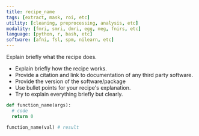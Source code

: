 ```yaml
---
title: recipe_name
tags: [extract, mask, roi, etc]
utility: [cleaning, preprocessing, analysis, etc]
modality: [fmri, smri, dmri, egg, meg, fnirs, etc]
language: [python, r, bash, etc]
software: [afni, fsl, spm, nilearn, etc]
---
```


Explain briefly what the recipe does.

- Explain briefly how the recipe works.
- Provide a citation and link to documentation of any third party software.
- Provide the version of the software/package
- Use bullet points for your recipe's explanation.
- Try to explain everything briefly but clearly.

```py
def function_name(args):
  # code
  return 0
```

```py
function_name(val) # result
```
